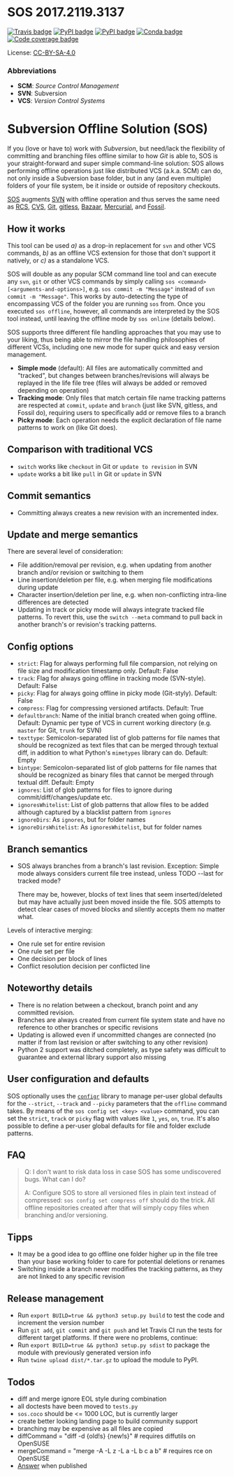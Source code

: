 # SOS 2017.2119.3137 #

[![Travis badge](https://travis-ci.org/ArneBachmann/sos-vcs.svg?branch=master)](https://travis-ci.org/ArneBachmann/sos)
[![PyPI badge](https://badge.fury.io/py/sos-vcs.svg)](https://badge.fury.io/py/sos-vcs)
[![PyPI badge](https://img.shields.io/pypi/v/sos-vcs.svg)](https://badge.fury.io/py/sos-vcs)
[![Conda badge](https://img.shields.io/conda/pn/conda-forge/python.svg)]()
[![Code coverage badge](https://coveralls.io/repos/github/ArneBachmann/sos/badge.svg?branch=master)](https://coveralls.io/github/ArneBachmann/sos?branch=master)

License: [CC-BY-SA-4.0](https://creativecommons.org/licenses/by-sa/4.0/)

### Abbreviations ###
- **SCM**: *Source Control Management*
- **SVN**: Subversion
- **VCS**: *Version Control Systems*

# Subversion Offline Solution (SOS) #
If you (love or have to) work with *Subversion*, but need/lack the flexibility of committing and branching files offline similar to how *Git* is able to, SOS is your straight-forward and super simple command-line solution:
SOS allows performing offline operations just like distributed VCS (a.k.a. SCM) can do, not only inside a Subversion base folder, but in any (and even multiple) folders of your file system, be it inside or outside of repository checkouts.

[SOS](https://github.com/ArneBachmann/sos) augments [SVN](http://subversion.apache.org) with offline operation and thus serves the same need as [RCS](http://www.gnu.org/software/rcs/), [CVS](https://savannah.nongnu.org/projects/cvs), [Git](https://git-scm.com), [gitless](http://gitless.com), [Bazaar](http://bazaar.canonical.com/en/), [Mercurial](https://www.mercurial-scm.org), and [Fossil](http://www.fossil-scm.org).


## How it works ##
This tool can be used *a)* as a drop-in replacement for `svn` and other VCS commands, *b)* as an offline VCS extension for those that don't support it natively, or *c)* as a standalone VCS.

SOS will double as any popular SCM command line tool and can execute any `svn`, `git` or other VCS commands by simply calling `sos <command> [<arguments-and-options>]`, e.g. `sos commit -m "Message"` instead of `svn commit -m "Message"`. This works by auto-detecting the type of encompassing VCS of the folder you are running `sos` from.
Once you executed `sos offline`, however, all commands are interpreted by the SOS tool instead, until leaving the offline mode by `sos online` (details below).

SOS supports three different file handling approaches that you may use to your liking, thus being able to mirror the file handling philosophies of different VCSs, including one new mode for super quick and easy version management.
- **Simple mode** (default): All files are automatically committed and "tracked", but changes between branches/revisions will always be replayed in the life file tree (files will always be added or removed depending on operation)
- **Tracking mode**: Only files that match certain file name tracking patterns are respected at `commit`, `update` and `branch` (just like SVN, gitless, and Fossil do), requiring users to specifically add or remove files to a branch
- **Picky mode**: Each operation needs the explicit declaration of file name patterns to work on (like Git does).


## Comparison with traditional VCS ##
- `switch` works like `checkout` in Git or `update to revision` in SVN
- `update` works a bit like `pull` in Git or `update` in SVN


## Commit semantics ##
- Committing always creates a new revision with an incremented index.


## Update and merge semantics ##
There are several level of consideration:
- File addition/removal per revision, e.g. when updating from another branch and/or revision or switching to them
- Line insertion/deletion per file, e.g. when merging file modifications during update
- Character insertion/deletion per line, e.g. when non-conflicting intra-line differences are detected
- Updating in track or picky mode will always integrate tracked file patterns. To revert this, use the `switch --meta` command to pull back in another branch's or revision's tracking patterns.


## Config options ##
- `strict`: Flag for always performing full file comparsion, not relying on file size and modification timestamp only. Default: False
- `track`: Flag for always going offline in tracking mode (SVN-style). Default: False
- `picky`: Flag for always going offline in picky mode (Git-styly). Default: False
- `compress`: Flag for compressing versioned artifacts. Default: True
- `defaultbranch`: Name of the initial branch created when going offline. Default: Dynamic per type of VCS in current working directory (e.g. `master` for Git, `trunk` for SVN)
- `texttype`: Semicolon-separated list of glob patterns for file names that should be recognized as text files that can be merged through textual diff, in addition to what Python's `mimetypes` library can do. Default: Empty
- `bintype`: Semicolon-separated list of glob patterns for file names that should be recognized as binary files that cannot be merged through textual diff. Default: Empty
- `ignores`: List of glob patterns for files to ignore during commit/diff/changes/update etc.
- `ignoresWhitelist`: List of glob patterns that allow files to be added although captured by a blacklist pattern from `ignores`
- `ignoreDirs`: As `ignores`, but for folder names
- `ignoreDirsWhitelist`: As `ignoresWhitelist`, but for folder names

## Branch semantics ##
- SOS always branches from a branch's last revision. Exception: Simple mode always considers current file tree instead, unless TODO --last for tracked mode?

    There may be, however, blocks of text lines that seem inserted/deleted but may have actually just been moved inside the file. SOS attempts to detect clear cases of moved blocks and silently accepts them no matter what.

Levels of interactive merging:
- One rule set for entire revision
- One rule set per file
- One decision per block of lines
- Conflict resolution decision per conflicted line


## Noteworthy details ##
- There is no relation between a checkout, branch point and any committed revision.
- Branches are always created from current file system state and have no reference to other branches or specific revisions
- Updating is allowed even if uncommitted changes are connected (no matter if from last revision or after switching to any other revision)
- Python 2 support was ditched completely, as type safety was difficult to guarantee and external library support also missing

## User configuration and defaults ##
SOS optionally uses the [`configr`]() library to manage per-user global defaults for the `--strict`, `--track` and `--picky` parameters that the `offline` command takes.
By means of the `sos config set <key> <value>` command, you can set the `strict`, `track` or `picky` flag with values like `1`, `yes`, `on`, `true`.
It's also possible to define a per-user global defaults for file and folder exclude patterns.

## FAQ ##
> Q: I don't want to risk data loss in case SOS has some undiscovered bugs. What can I do?
>
> A: Configure SOS to store all versioned files in plain text instead of compressed: `sos config set compress off` should do the trick. All offline repositories created after that will simply copy files when branching and/or versioning.


## Tipps ##
- It may be a good idea to go offline one folder higher up in the file tree than your base working folder to care for potential deletions or renames
- Switching inside a branch never modifies the tracking patterns, as they are not linked to any specific revision


## Release management ##
- Run `export BUILD=true && python3 setup.py build` to test the code and increment the version number
- Run `git add`, `git commit` and `git push` and let Travis CI run the tests for different target platforms. If there were no problems, continue:
- Run `export BUILD=true && python3 setup.py sdist` to package the module with previously generated version info
- Run `twine upload dist/*.tar.gz` to upload the module to PyPI.


## Todos ##
- diff and merge ignore EOL style during combination
- all doctests have been moved to `tests.py`
- `sos.coco` should be <= 1000 LOC, but is currently larger
- create better looking landing page to build community support
- branching may be expensive as all files are copied
- diffCommand = "diff -d {old!s} {new!s}"  # requires diffutils on OpenSUSE
- mergeCommand = "merge -A -L z -L a -L b c a b"  # requires rce on OpenSUSE
- [Answer](https://stackoverflow.com/questions/4934208/working-offline-with-svn-on-local-machine-temporary) when published
